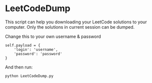 # LeetCodeDump

This script can help you downloading your LeetCode solutions to your computer. Only the solutions in current session can be dumped. 

Change this to your own username & password
```
self.payload = {
    'login': 'username',
    'password': 'password'
}
```
And then run:
```
python LeetCodeDump.py
```
